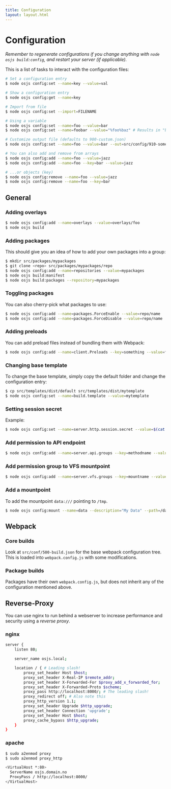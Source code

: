 ```yaml
---
title: Configuration
layout: layout.html
---
```


# Configuration

*Remember to regenerate configurations if you change anything with `node osjs build:config`, and restart your server (if applicable).*

This is a list of tasks to interact with the configuration files:

```bash
# Set a configuration entry
$ node osjs config:set --name=key --value=val

# Show a configuration entry
$ node osjs config:get --name=key

# Import from file
$ node osjs config:set --import=FILENAME

# Using a variable
$ node osjs config:set --name=foo --value=bar
$ node osjs config:set --name=foobar --value="%foo%baz" # Results in "barbaz"

# Customize output file (defaults to 900-custom.json)
$ node osjs config:set --name=foo --value=bar --out=src/config/910-something.json

# You can also add and remove from arrays
$ node osjs config:add --name=foo --value=jazz
$ node osjs config:add --name=foo --key=bar --value=jazz

# ...or objects (key)
$ node osjs config:remove --name=foo --value=jazz
$ node osjs config:remove --name=foo --key=bar
```

## General

### Adding overlays

```bash
$ node osjs config:add --name=overlays --value=overlays/foo
$ node osjs build
```

### Adding packages

This should give you an idea of how to add your own packages into a group:

```bash
$ mkdir src/packages/mypackages
$ git clone <repo> src/packages/mypackages/repo
$ node osjs config:add --name=repositories --value=mypackages
$ node osjs build:manifest
$ node osjs build:packages --repository=mypackages
```

### Toggling packages

You can also cherry-pick what packages to use:

```bash
$ node osjs config:add --name=packages.ForceEnable --value=repo/name
$ node osjs config:add --name=packages.ForceDisable --value=repo/name
```

### Adding preloads

You can add preload files instead of bundling them with Webpack:

```bash
$ node osjs config:add --name=client.Preloads --key=something --value=filename.js

```

### Changing base template

To change the base template, simply copy the default folder and change the configuration entry:

```bash
$ cp src/templates/dist/default src/templates/dist/mytemplate
$ node osjs config:set --name=build.template --value=mytemplate
```

### Setting session secret

Example:
```bash
$ node osjs config:set --name=server.http.session.secret --value=$(cat /dev/urandom | tr -dc 'a-zA-Z0-9' | fold -w 32 | head -n 1)
```

### Add permission to API endpoint

```bash
$ node osjs config:add --name=server.api.groups --key=methodname --value=groupname
```

### Add permission group to VFS mountpoint

```bash
$ node osjs config:add --name=server.vfs.groups --key=mountname --value=groupname
```

### Add a mountpoint

To add the mountpoint `data:///` pointing to `/tmp`.

```bash
$ node osjs config:mount --name=data --description="My Data" --path=/data
```

## Webpack

### Core builds

Look at `src/conf/500-build.json` for the base webpack configuration tree. This is loaded into `webpack.config.js` with some modifications.

### Package builds

Packages have their own `webpack.config.js`, but does not inherit any of the configuration mentioned above.

## Reverse-Proxy

You can use nginx to run behind a webserver to increase performance and security using a *reverse proxy*.

### nginx

```bash
server {
    listen 80;

    server_name osjs.local;

    location / { # Leading slash!
        proxy_set_header Host $host;
        proxy_set_header X-Real-IP $remote_addr;
        proxy_set_header X-Forwarded-For $proxy_add_x_forwarded_for;
        proxy_set_header X-Forwarded-Proto $scheme;
        proxy_pass http://localhost:8000/; # The leading slash!
        proxy_redirect off; # Also note this
        proxy_http_version 1.1;
        proxy_set_header Upgrade $http_upgrade;
        proxy_set_header Connection 'upgrade';
        proxy_set_header Host $host;
        proxy_cache_bypass $http_upgrade;
    }
}

```

### apache

```bash
$ sudo a2enmod proxy
$ sudo a2enmod proxy_http
```

```bash
<VirtualHost *:80>
  ServerName osjs.domain.no
  ProxyPass / http://localhost:8000/
</VirtualHost>
```

